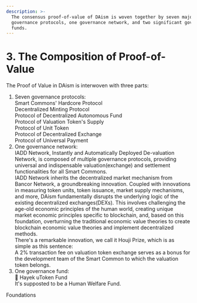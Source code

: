 ```yaml
---
description: >-
  The consensus proof-of-value of DAism is woven together by seven major
  governance protocols, one governance network, and two significant governance
  funds.
---
```


# 3. The Composition of Proof-of-Value

The Proof of Value in DAism is interwoven with three parts:

1. Seven governance protocols:\
   Smart Commons' Hardcore Protocol\
   Decentralized Minting Protocol\
   Protocol of Decentralized Autonomous Fund\
   Protocol of Valuation Token's Supply\
   Protocol of Unit Token\
   Protocol of Decentralized Exchange\
   Protocol of Universal Payment
2. One governance network:\
   IADD Network, Instantly and Automatically Deployed De-valuation Network, is composed of multiple governance protocols, providing universal and indispensable valuation(exchange) and settlement functionalities for all Smart Commons.\
   IADD Network inherits the decentralized market mechanism from Bancor Network, a groundbreaking innovation. Coupled with innovations in measuring token units, token issuance, market supply mechanisms, and more, DAism fundamentally disrupts the underlying logic of the existing decentralized exchanges(DEXs). This involves challenging the age-old economic principles of the human world, creating unique market economic principles specific to blockchain, and, based on this foundation, overturning the traditional economic value theories to create blockchain economic value theories and implement decentralized methods.\
   There's a remarkable innovation, we call it Houji Prize, which is as simple as this sentence:\
   A 2% transaction fee on valuation token exchange serves as a bonus for the development team of the Smart Common to which the valuation token belongs.
3. One governance fund:\
   💖 Hayek uToken Fund\
   It's supposted to be a Human Welfare Fund.





Foundations
